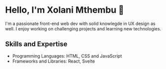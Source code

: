 # Hello, I'm Xolani Mthembu 👋

I'm a passionate front-end web dev with solid knowlegde in UX design as well. I enjoy working on challenging projects and learning new technologies.

## Skills and Expertise

- Programming Languages: HTML, CSS and JavaScript
- Frameworks and Libraries: React, Svelte


<!--
**xolanidevs/xolanidevs** is a ✨ _special_ ✨ repository because its `README.md` (this file) appears on your GitHub profile.

Here are some ideas to get you started:

- 🔭 I’m currently working on ...
- 🌱 I’m currently learning ...
- 👯 I’m looking to collaborate on ...
- 🤔 I’m looking for help with ...
- 💬 Ask me about ...
- 📫 How to reach me: ...
- 😄 Pronouns: ...
- ⚡ Fun fact: ...
-->
